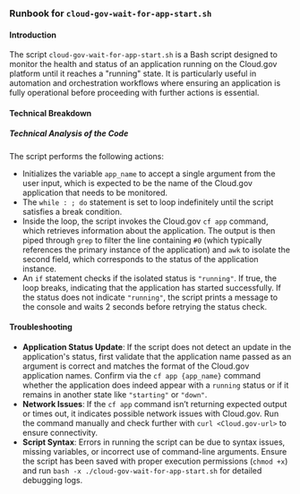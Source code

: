 ### Runbook for `cloud-gov-wait-for-app-start.sh`

#### Introduction
The script `cloud-gov-wait-for-app-start.sh` is a Bash script designed to monitor the health and status of an application running on the Cloud.gov platform until it reaches a "running" state. It is particularly useful in automation and orchestration workflows where ensuring an application is fully operational before proceeding with further actions is essential.

#### Technical Breakdown

##### Technical Analysis of the Code
The script performs the following actions:
- Initializes the variable `app_name` to accept a single argument from the user input, which is expected to be the name of the Cloud.gov application that needs to be monitored.
- The `while : ; do` statement is set to loop indefinitely until the script satisfies a break condition.
- Inside the loop, the script invokes the Cloud.gov `cf app` command, which retrieves information about the application. The output is then piped through `grep` to filter the line containing `#0` (which typically references the primary instance of the application) and `awk` to isolate the second field, which corresponds to the status of the application instance.
- An `if` statement checks if the isolated status is `"running"`. If true, the loop breaks, indicating that the application has started successfully. If the status does not indicate `"running"`, the script prints a message to the console and waits 2 seconds before retrying the status check.

#### Troubleshooting
- **Application Status Update**: If the script does not detect an update in the application's status, first validate that the application name passed as an argument is correct and matches the format of the Cloud.gov application names. Confirm via the `cf app {app_name}` command whether the application does indeed appear with a `running` status or if it remains in another state like `"starting"` or `"down"`.
- **Network Issues**: If the `cf app` command isn’t returning expected output or times out, it indicates possible network issues with Cloud.gov. Run the command manually and check further with `curl <Cloud.gov-url>` to ensure connectivity.
- **Script Syntax**: Errors in running the script can be due to syntax issues, missing variables, or incorrect use of command-line arguments. Ensure the script has been saved with proper execution permissions (`chmod +x`) and run `bash -x ./cloud-gov-wait-for-app-start.sh` for detailed debugging logs.
